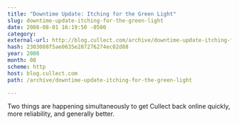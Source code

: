 ```yaml
---
title: "Downtime Update: Itching for the Green Light"
slug: downtime-update-itching-for-the-green-light
date: 2008-08-01 16:19:50 -0500
category: 
external-url: http://blog.cullect.com/archive/downtime-update-itching-for-the-green-light
hash: 2303088f5ae0635e287276274ec02d88
year: 2008
month: 08
scheme: http
host: blog.cullect.com
path: /archive/downtime-update-itching-for-the-green-light

---
```


Two things are happening simultaneously to get Cullect back online quickly, more reliability, and generally better.
